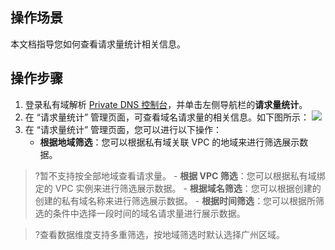 ## 操作场景
本文档指导您如何查看请求量统计相关信息。

## 操作步骤
1. 登录私有域解析 [Private DNS 控制台](https://console.cloud.tencent.com/privatedns)，并单击左侧导航栏的**请求量统计**。
2. 在 “请求量统计” 管理页面，可查看域名请求量的相关信息。如下图所示：
![](https://main.qcloudimg.com/raw/ae81cc914d99e3930c41862353e3b374.png)
3. 在 “请求量统计” 管理页面，您可以进行以下操作：
    - **根据地域筛选**：您可以根据私有域关联 VPC 的地域来进行筛选展示数据。
>?暂不支持按全部地域查看请求量。
    - **根据 VPC 筛选**：您可以根据私有域绑定的 VPC 实例来进行筛选展示数据。
    - **根据域名筛选**：您可以根据创建的创建的私有域名称来进行筛选展示数据。
    - **根据时间筛选**：您可以根据所筛选的条件中选择一段时间的域名请求量进行展示数据。
 
>?查看数据维度支持多重筛选，按地域筛选时默认选择广州区域。


